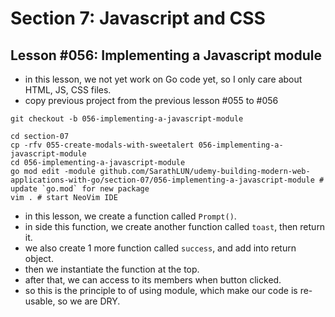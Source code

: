 # Section 7: Javascript and CSS

## Lesson #056: Implementing a Javascript module

- in this lesson, we not yet work on Go code yet, so I only care about HTML, JS, CSS files.
- copy previous project from the previous lesson #055 to #056

```shell
git checkout -b 056-implementing-a-javascript-module 

cd section-07
cp -rfv 055-create-modals-with-sweetalert 056-implementing-a-javascript-module
cd 056-implementing-a-javascript-module   
go mod edit -module github.com/SarathLUN/udemy-building-modern-web-applications-with-go/section-07/056-implementing-a-javascript-module # update `go.mod` for new package
vim . # start NeoVim IDE
```
- in this lesson, we create a function called `Prompt()`.
- in side this function, we create another function called `toast`, then return it.
- we also create 1 more function called `success`, and add into return object.
- then we instantiate the function at the top.
- after that, we can access to its members when button clicked.
- so this is the principle to of using module, which make our code is re-usable, so we are DRY.

